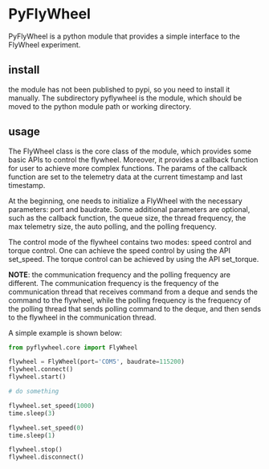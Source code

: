 # PyFlyWheel

PyFlyWheel is a python module that provides a simple interface to the FlyWheel experiment.

## install

the module has not been published to pypi, so you need to install it manually. The subdirectory pyflywheel is the module, which should be moved to the python module path or working directory.


## usage

The FlyWheel class is the core class of the module, which provides some basic APIs to control the flywheel. Moreover, it provides a callback function for user to achieve more complex functions. The params of the callback function are set to the telemetry data at the current timestamp and last timestamp.

At the beginning, one needs to initialize a FlyWheel with the necessary parameters: port and baudrate. Some additional parameters are optional, such as the callback function, the queue size, the thread frequency, the max telemetry size, the auto polling, and the polling frequency.

The control mode of the flywheel contains two modes: speed control and torque control. One can achieve the speed control by using the API set_speed. The torque control can be achieved by using the API set_torque.

$\textbf{NOTE}$: the communication frequency and the polling frequency are different. The communication frequency is the frequency of the communication thread that receives command from a deque and sends the command to the flywheel, while the polling frequency is the frequency of the polling thread that sends polling command to the deque, and then sends to the flywheel in the communication thread.


A simple example is shown below:
```python
from pyflywheel.core import FlyWheel

flywheel = FlyWheel(port='COM5', baudrate=115200)
flywheel.connect()
flywheel.start()

# do something

flywheel.set_speed(1000)
time.sleep(3)

flywheel.set_speed(0)
time.sleep(1)

flywheel.stop()
flywheel.disconnect()
```
